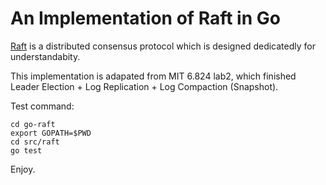 # An Implementation of Raft in Go

[Raft](http://raft.github.io) is a distributed consensus protocol which is designed dedicatedly for 
understandabity.

This implementation is adapated from MIT 6.824 lab2, which finished Leader Election + Log Replication +
Log Compaction (Snapshot).

Test command:
```
cd go-raft
export GOPATH=$PWD
cd src/raft
go test
```

Enjoy.

